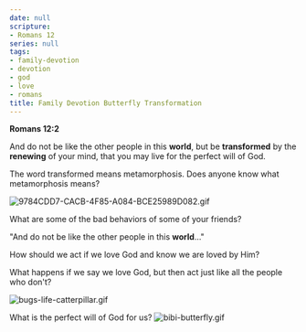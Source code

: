```yaml
---
date: null
scripture:
- Romans 12
series: null
tags:
- family-devotion
- devotion
- god
- love
- romans
title: Family Devotion Butterfly Transformation
---
```



**Romans 12:2**

And do not be like the other people in this **world**, but be **transformed** by the **renewing** of your mind, that you may live for the perfect will of God.

The word transformed means metamorphosis. Does anyone know what metamorphosis means?

![9784CDD7-CACB-4F85-A084-BCE25989D082.gif](9784CDD7-CACB-4F85-A084-BCE25989D082.gif)

What are some of the bad behaviors of some of your friends?

"And do not be like the other people in this **world**..."

How should we act if we love God and know we are loved by Him?

What happens if we say we love God, but then act just like all the people who don't?

![bugs-life-catterpillar.gif](bugs-life-catterpillar.gif)

What is the perfect will of God for us?
![bibi-butterfly.gif](bibi-butterfly.gif)